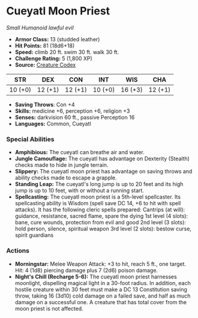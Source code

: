 # Cueyatl Moon Priest

*Small* *Humanoid* *lawful evil*

- **Armor Class:** 13 (studded leather)
- **Hit Points:** 81 (18d6+18)
- **Speed:** climb 20 ft. swim 30 ft. walk 30 ft.
- **Challenge Rating:** 5 (1,800 XP)
- **Source:** [Creature Codex](https://koboldpress.com/kpstore/product/creature-codex-for-5th-edition-dnd/)

| STR | DEX | CON | INT | WIS | CHA |
| --- | --- | --- | --- | --- | --- |
| 10 (+0) | 12 (+1) | 12 (+1) | 10 (+0) | 16 (+3) | 12 (+1) |

- **Saving Throws**: Con +4
- **Skills:** medicine +6, perception +6, religion +3
- **Senses:** darkvision 60 ft., passive Perception 16
- **Languages:** Common, Cueyatl
### Special Abilities
- **Amphibious:** The cueyatl can breathe air and water.
- **Jungle Camouflage:** The cueyatl has advantage on Dexterity (Stealth) checks made to hide in jungle terrain.
- **Slippery:** The cueyatl moon priest has advantage on saving throws and ability checks made to escape a grapple.
- **Standing Leap:** The cueyatl's long jump is up to 20 feet and its high jump is up to 10 feet, with or without a running start.
- **Spellcasting:** The cueyatl moon priest is a 5th-level spellcaster. Its spellcasting ability is Wisdom (spell save DC 14, +6 to hit with spell attacks). It has the following cleric spells prepared:  Cantrips (at will): guidance, resistance, sacred flame, spare the dying 1st level (4 slots): bane, cure wounds, protection from evil and good 2nd level (3 slots): hold person, silence, spiritual weapon 3rd level (2 slots): bestow curse, spirit guardians
### Actions
- **Morningstar:** Melee Weapon Attack: +3 to hit, reach 5 ft., one target. Hit: 4 (1d8) piercing damage plus 7 (2d6) poison damage.
- **Night's Chill (Recharge 5-6):** The cueyatl moon priest harnesses moonlight, dispelling magical light in a 30-foot radius. In addition, each hostile creature within 30 feet must make a DC 13 Constitution saving throw, taking 16 (3d10) cold damage on a failed save, and half as much damage on a successful one. A creature that has total cover from the moon priest is not affected.

